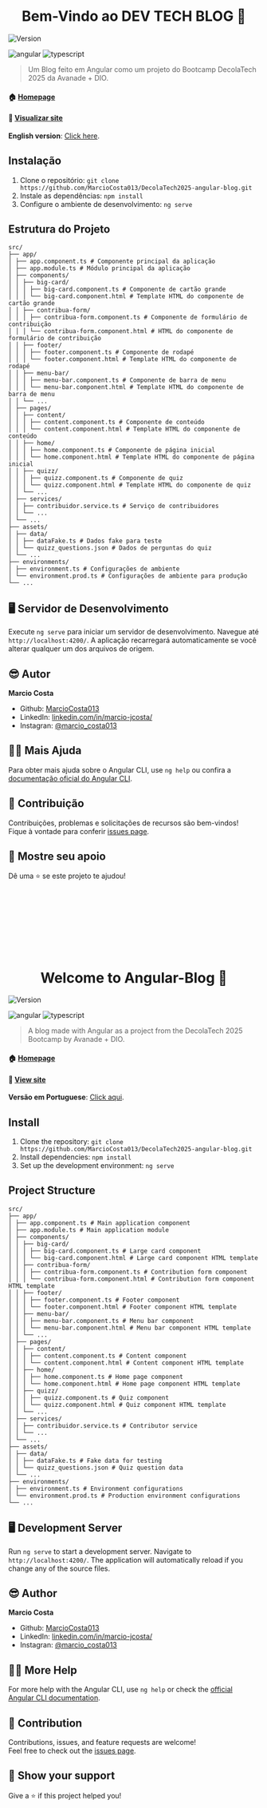 [TYPESCRIPT__BADGE]: https://img.shields.io/badge/typescript-D4FAFF?style=for-the-badge&logo=typescript
[ANGULAR__BADGE]: https://img.shields.io/badge/Angular-red?style=for-the-badge&logo=angular

<h1 align="center" id="portuguese">Bem-Vindo ao DEV TECH BLOG 👋</h1>


<p>
  <img alt="Version" src="https://img.shields.io/badge/version-0.0.0-blue.svg?cacheSeconds=2592000" />
  
</p>

![angular][ANGULAR__BADGE]
![typescript][TYPESCRIPT__BADGE]

> Um Blog feito em Angular como um projeto do Bootcamp DecolaTech 2025 da Avanade + DIO.

#### 🏠 [Homepage](https://github.com/MarcioCosta013/DecolaTech2025-angular-blog)

#### 🔗 [Visualizar site](https://decola-tech2025-angular-blog.vercel.app)

**English version**: [Click here](#english).

## Instalação

1. Clone o repositório: `git clone https://github.com/MarcioCosta013/DecolaTech2025-angular-blog.git`
2. Instale as dependências: `npm install`
3. Configure o ambiente de desenvolvimento: `ng serve`

## Estrutura do Projeto

```
src/
├── app/
│ ├── app.component.ts # Componente principal da aplicação
│ ├── app.module.ts # Módulo principal da aplicação
│ ├── components/
│ │ ├── big-card/
│ │ │ ├── big-card.component.ts # Componente de cartão grande
│ │ │ └── big-card.component.html # Template HTML do componente de cartão grande
│ │ ├── contribua-form/
│ │ │ ├── contribua-form.component.ts # Componente de formulário de contribuição
│ │ │ └── contribua-form.component.html # HTML do componente de formulário de contribuição
│ │ ├── footer/
│ │ │ ├── footer.component.ts # Componente de rodapé
│ │ │ └── footer.component.html # Template HTML do componente de rodapé
│ │ ├── menu-bar/
│ │ │ ├── menu-bar.component.ts # Componente de barra de menu
│ │ │ └── menu-bar.component.html # Template HTML do componente de barra de menu
│ │ └── ...
│ ├── pages/
│ │ ├── content/
│ │ │ ├── content.component.ts # Componente de conteúdo
│ │ │ └── content.component.html # Template HTML do componente de conteúdo
│ │ ├── home/
│ │ │ ├── home.component.ts # Componente de página inicial
│ │ │ └── home.component.html # Template HTML do componente de página inicial
│ │ ├── quizz/
│ │ │ ├── quizz.component.ts # Componente de quiz
│ │ │ └── quizz.component.html # Template HTML do componente de quiz
│ │ └── ...
│ ├── services/
│ │ ├── contribuidor.service.ts # Serviço de contribuidores
│ │ └── ...
│ └── ...
├── assets/
│ ├── data/
│ │ ├── dataFake.ts # Dados fake para teste
│ │ └── quizz_questions.json # Dados de perguntas do quiz
│ └── ...
├── environments/
│ ├── environment.ts # Configurações de ambiente
│ └── environment.prod.ts # Configurações de ambiente para produção
└── ...
```

## 🖥  Servidor de Desenvolvimento

Execute `ng serve` para iniciar um servidor de desenvolvimento. Navegue até `http://localhost:4200/`. A aplicação recarregará automaticamente se você alterar qualquer um dos arquivos de origem.

## 😎 Autor

 **Marcio Costa**

* Github: [MarcioCosta013](https://github.com/MarcioCosta013)
* LinkedIn: [linkedin.com\/in\/marcio-jcosta\/](https://linkedin.com/in/https:\/\/www.linkedin.com\/in\/marcio-jcosta\/)
* Instagran: [@marcio_costa013](https://www.instagram.com/marcio_costa013/)

## 🙏🏿 Mais Ajuda

Para obter mais ajuda sobre o Angular CLI, use `ng help` ou confira a [documentação oficial do Angular CLI](https://angular.io/cli).

## 🤝 Contribuição

Contribuições, problemas e solicitações de recursos são bem-vindos!<br />Fique à vontade para conferir [issues page](https://github.com/MarcioCosta013/DecolaTech2025-angular-blog/issues). 

## 🤩 Mostre seu apoio

Dê uma ⭐️ se este projeto te ajudou!


</br></br></br></br></br></br></br>



[TYPESCRIPT__BADGE]: https://img.shields.io/badge/typescript-D4FAFF?style=for-the-badge&logo=typescript
[ANGULAR__BADGE]: https://img.shields.io/badge/Angular-red?style=for-the-badge&logo=angular

<h1 align="center" id="english">Welcome to Angular-Blog 👋</h1>

<p>
  <img alt="Version" src="https://img.shields.io/badge/version-0.0.0-blue.svg?cacheSeconds=2592000" />
</p>

![angular][ANGULAR__BADGE]
![typescript][TYPESCRIPT__BADGE]

> A blog made with Angular as a project from the DecolaTech 2025 Bootcamp by Avanade + DIO.

#### 🏠 [Homepage](https://github.com/MarcioCosta013/DecolaTech2025-angular-blog)

#### 🔗 [View site](https://decola-tech2025-angular-blog.vercel.app)

**Versão em Portuguese**: [Click aqui](#portuguese).

## Install

1. Clone the repository: `git clone https://github.com/MarcioCosta013/DecolaTech2025-angular-blog.git`
2.  Install dependencies: `npm install`
3.  Set up the development environment: `ng serve`


## Project Structure

```
src/
├── app/
│ ├── app.component.ts # Main application component
│ ├── app.module.ts # Main application module
│ ├── components/
│ │ ├── big-card/
│ │ │ ├── big-card.component.ts # Large card component
│ │ │ └── big-card.component.html # Large card component HTML template
│ │ ├── contribua-form/
│ │ │ ├── contribua-form.component.ts # Contribution form component
│ │ │ └── contribua-form.component.html # Contribution form component HTML template
│ │ ├── footer/
│ │ │ ├── footer.component.ts # Footer component
│ │ │ └── footer.component.html # Footer component HTML template
│ │ ├── menu-bar/
│ │ │ ├── menu-bar.component.ts # Menu bar component
│ │ │ └── menu-bar.component.html # Menu bar component HTML template
│ │ └── ...
│ ├── pages/
│ │ ├── content/
│ │ │ ├── content.component.ts # Content component
│ │ │ └── content.component.html # Content component HTML template
│ │ ├── home/
│ │ │ ├── home.component.ts # Home page component
│ │ │ └── home.component.html # Home page component HTML template
│ │ ├── quizz/
│ │ │ ├── quizz.component.ts # Quiz component
│ │ │ └── quizz.component.html # Quiz component HTML template
│ │ └── ...
│ ├── services/
│ │ ├── contribuidor.service.ts # Contributor service
│ │ └── ...
│ └── ...
├── assets/
│ ├── data/
│ │ ├── dataFake.ts # Fake data for testing
│ │ └── quizz_questions.json # Quiz question data
│ └── ...
├── environments/
│ ├── environment.ts # Environment configurations
│ └── environment.prod.ts # Production environment configurations
└── ...
```

## 🖥 Development Server

Run `ng serve` to start a development server. Navigate to `http://localhost:4200/`. The application will automatically reload if you change any of the source files.

## 😎 Author

 **Marcio Costa**

* Github: [MarcioCosta013](https://github.com/MarcioCosta013)
* LinkedIn: [linkedin.com\/in\/marcio-jcosta\/](https://linkedin.com/in/https:\/\/www.linkedin.com\/in\/marcio-jcosta\/)
* Instagran: [@marcio_costa013](https://www.instagram.com/marcio_costa013/)

## 🙏🏿 More Help

For more help with the Angular CLI, use `ng help` or check the [official Angular CLI documentation](https://angular.io/cli).

## 🤝 Contribution
Contributions, issues, and feature requests are welcome!<br />Feel free to check out the [issues page](https://github.com/MarcioCosta013/DecolaTech2025-angular-blog/issues).

## 🤩 Show your support
Give a ⭐️ if this project helped you!
